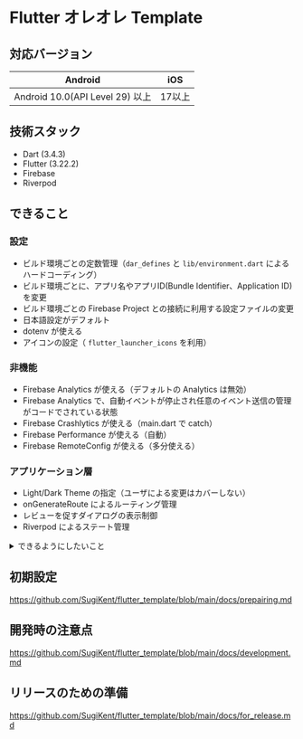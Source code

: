# Flutter オレオレ Template

## 対応バージョン

Android | iOS
--|--
Android 10.0(API Level 29) 以上 | 17以上


## 技術スタック

- Dart (3.4.3)
- Flutter (3.22.2)
- Firebase
- Riverpod

## できること

### 設定

- ビルド環境ごとの定数管理（`dar_defines` と `lib/environment.dart` によるハードコーディング）
- ビルド環境ごとに、アプリ名やアプリID(Bundle Identifier、Application ID)を変更
- ビルド環境ごとの Firebase Project との接続に利用する設定ファイルの変更
- 日本語設定がデフォルト
- dotenv が使える
- アイコンの設定（ `flutter_launcher_icons` を利用）

### 非機能

- Firebase Analytics が使える（デフォルトの Analytics は無効）
- Firebase Analytics で、自動イベントが停止され任意のイベント送信の管理がコードでされている状態
- Firebase Crashlytics が使える（main.dart で catch）
- Firebase Performance が使える（自動）
- Firebase RemoteConfig が使える（多分使える）

### アプリケーション層

- Light/Dark Theme の指定（ユーザによる変更はカバーしない）
- onGenerateRoute によるルーティング管理
- レビューを促すダイアログの表示制御
- Riverpod によるステート管理

<details>
<summary>できるようにしたいこと</summary>

### 設定

- GitHub Actions 経由でのリリース作業

</details>

## 初期設定

https://github.com/SugiKent/flutter_template/blob/main/docs/prepairing.md

## 開発時の注意点

https://github.com/SugiKent/flutter_template/blob/main/docs/development.md

## リリースのための準備

https://github.com/SugiKent/flutter_template/blob/main/docs/for_release.md

